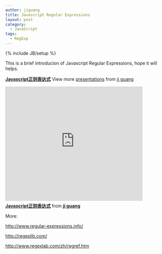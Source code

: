 ```yaml
---
author: jiguang
title: Javascript Regular Expressions
layout: post
category:
  - JavaScript
tags:
  - RegExp
---
```

{% include JB/setup %}

This is a brief introducion of Javascript Regular Expressions, hope it will helps.

**[Javascript正则表达式][1]** View more [presentations][2] from [ji guang][3]

<iframe src="http://www.slideshare.net/slideshow/embed_code/8911052" width="427" height="356" frameborder="0" marginwidth="0" marginheight="0" scrolling="no" style="border:1px solid #CCC;border-width:1px 1px 0;margin-bottom:5px" allowfullscreen="allowfullscreen"> </iframe>
<div style="margin-bottom:5px"><strong><a href="http://www.slideshare.net/jiguang/javascript-8911052" title="Javascript正则表达式" target="_blank">Javascript正则表达式</a> </strong> from <strong><a href="http://www.slideshare.net/jiguang" target="_blank">ji guang</a></strong></div>

More:

<http://www.regular-expressions.info/>

<http://regexlib.com/>

<http://www.regexlab.com/zh/regref.htm>

 [1]: http://www.slideshare.net/jiguang/javascript-8911052 "Javascript正则表达式"
 [2]: http://www.slideshare.net/
 [3]: http://www.slideshare.net/jiguang